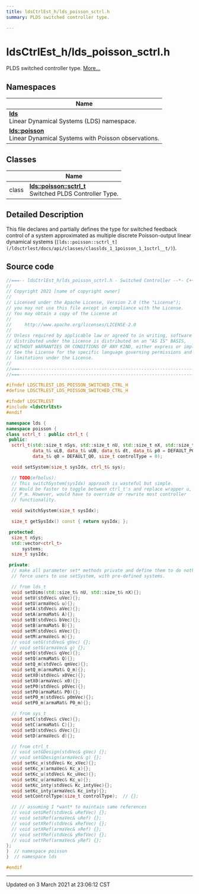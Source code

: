 ```yaml
---
title: ldsCtrlEst_h/lds_poisson_sctrl.h
summary: PLDS switched controller type. 

---
```


# ldsCtrlEst_h/lds_poisson_sctrl.h

PLDS switched controller type.  [More...](#detailed-description)



## Namespaces

| Name           |
| -------------- |
| **[lds](/ldsctrlest/docs/api/namespaces/namespacelds/)** <br>Linear Dynamical Systems (LDS) namespace.  |
| **[lds::poisson](/ldsctrlest/docs/api/namespaces/namespacelds_1_1poisson/)** <br>Linear Dynamical Systems with Poisson observations.  |

## Classes

|                | Name           |
| -------------- | -------------- |
| class | **[lds::poisson::sctrl_t](/ldsctrlest/docs/api/classes/classlds_1_1poisson_1_1sctrl__t/)** <br>Switched PLDS Controller Type.  |

## Detailed Description



This file declares and partially defines the type for switched feedback control of a system approximated as multiple discrete Poisson-output linear dynamical systems (`[lds::poisson::sctrl_t](/ldsctrlest/docs/api/classes/classlds_1_1poisson_1_1sctrl__t/)`). 





## Source code

```cpp
//===-- ldsCtrlEst_h/lds_poisson_sctrl.h - Switched Controller --*- C++ -*-===//
//
// Copyright 2021 [name of copyright owner]
//
// Licensed under the Apache License, Version 2.0 (the "License");
// you may not use this file except in compliance with the License.
// You may obtain a copy of the License at
//
//     http://www.apache.org/licenses/LICENSE-2.0
//
// Unless required by applicable law or agreed to in writing, software
// distributed under the License is distributed on an "AS IS" BASIS,
// WITHOUT WARRANTIES OR CONDITIONS OF ANY KIND, either express or implied.
// See the License for the specific language governing permissions and
// limitations under the License.
//
//===----------------------------------------------------------------------===//
//===----------------------------------------------------------------------===//

#ifndef LDSCTRLEST_LDS_POISSON_SWITCHED_CTRL_H
#define LDSCTRLEST_LDS_POISSON_SWITCHED_CTRL_H

#ifndef LDSCTRLEST
#include <ldsCtrlEst>
#endif

namespace lds {
namespace poisson {
class sctrl_t : public ctrl_t {
 public:
  sctrl_t(std::size_t nSys, std::size_t nU, std::size_t nX, std::size_t nY,
          data_t& uLB, data_t& uUB, data_t& dt, data_t& p0 = DEFAULT_P0,
          data_t& q0 = DEFAULT_Q0, size_t controlType = 0);

  void setSystem(size_t sysIdx, ctrl_t& sys);

  // TODO(mfbolus):
  // This switchSystem(sysIdx) approach is wasteful but simple.
  // Would be faster to toggle between ctrl_t's and replace wrapper u, x, P, m,
  // P_m. However, would have to override or rewrite most controller
  // functionality.

  void switchSystem(size_t sysIdx);

  size_t getSysIdx() const { return sysIdx; };

 protected:
  size_t nSys;  
  std::vector<ctrl_t>
      systems;    
  size_t sysIdx;  

 private:
  // make all parameter set* methods private and define them to do nothing.
  // force users to use setSystem, with pre-defined systems.

  // from lds_t
  void setDims(std::size_t& nU, std::size_t& nX){};
  void setU(stdVec& uVec){};
  void setU(armaVec& u){};
  void setA(stdVec& aVec){};
  void setA(armaMat& A){};
  void setB(stdVec& bVec){};
  void setB(armaMat& B){};
  void setM(stdVec& mVec){};
  void setM(armaVec& m){};
  // void setG(stdVec& gVec) {};
  // void setG(armaVec& g) {};
  void setQ(stdVec& qVec){};
  void setQ(armaMat& Q){};
  void setQ_m(stdVec& qmVec){};
  void setQ_m(armaMat& Q_m){};
  void setX0(stdVec& x0Vec){};
  void setX0(armaVec& x0){};
  void setP0(stdVec& p0Vec){};
  void setP0(armaMat& P0){};
  void setP0_m(stdVec& p0mVec){};
  void setP0_m(armaMat& P0_m){};

  // from sys_t
  void setC(stdVec& cVec){};
  void setC(armaMat& C){};
  void setD(stdVec& dVec){};
  void setD(armaVec& d){};

  // from ctrl_t
  // void setGDesign(stdVec& gVec) {};
  // void setGDesign(armaVec& g) {};
  void setKc_x(stdVec& Kc_xVec){};
  void setKc_x(armaVec& Kc_x){};
  void setKc_u(stdVec& Kc_uVec){};
  void setKc_u(armaVec& Kc_u){};
  void setKc_inty(stdVec& Kc_intyVec){};
  void setKc_inty(armaVec& Kc_inty){};
  void setControlType(size_t controlType);  // {};

  // // assuming I *want* to maintain same references
  // void setURef(stdVec& uRefVec) {};
  // void setURef(armaVec& uRef) {};
  // void setXRef(stdVec& xRefVec) {};
  // void setXRef(armaVec& xRef) {};
  // void setYRef(stdVec& yRefVec) {};
  // void setYRef(armaVec& yRef) {};
};
}  // namespace poisson
}  // namespace lds

#endif
```


-------------------------------

Updated on  3 March 2021 at 23:06:12 CST
